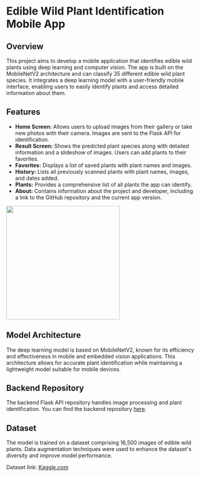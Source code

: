 # Edible Wild Plant Identification Mobile App

## Overview

This project aims to develop a mobile application that identifies edible wild plants using deep learning and computer vision. The app is built on the MobileNetV2 architecture and can classify 35 different edible wild plant species. It integrates a deep learning model with a user-friendly mobile interface, enabling users to easily identify plants and access detailed information about them.

## Features

- **Home Screen:** Allows users to upload images from their gallery or take new photos with their camera. Images are sent to the Flask API for identification.
- **Result Screen:** Shows the predicted plant species along with detailed information and a slideshow of images. Users can add plants to their favorites.
- **Favorites:** Displays a list of saved plants with plant names and images.
- **History:** Lists all previously scanned plants with plant names, images, and dates added. 
- **Plants:** Provides a comprehensive list of all plants the app can identify.
- **About:** Contains information about the project and developer, including a link to the GitHub repository and the current app version.

<img src="preview/preview1.gif" width="300">

## Model Architecture

The deep learning model is based on MobileNetV2, known for its efficiency and effectiveness in mobile and embedded vision applications. This architecture allows for accurate plant identification while maintaining a lightweight model suitable for mobile devices.

## Backend Repository

The backend Flask API repository handles image processing and plant identification. You can find the backend repository [here](https://github.com/MohamadHajjRabee/edibleEats-backend).

## Dataset

The model is trained on a dataset comprising 16,500 images of edible wild plants. Data augmentation techniques were used to enhance the dataset's diversity and improve model performance.

Dataset link: [Kaggle.com](https://www.kaggle.com/datasets/ryanpartridge01/wild-edible-plants)
